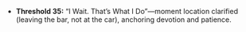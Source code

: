 - **Threshold 35:** “I Wait. That’s What I Do”—moment location clarified (leaving the bar, not at the car), anchoring devotion and patience.